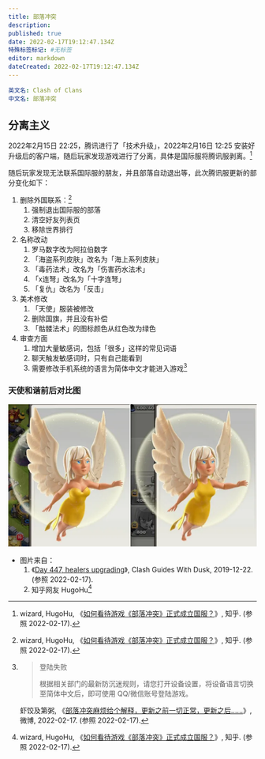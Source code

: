 ```yaml
---
title: 部落冲突
description:
published: true
date: 2022-02-17T19:12:47.134Z
特殊标签标记: #无标签
editor: markdown
dateCreated: 2022-02-17T19:12:47.134Z
---
```


```YAML
英文名: Clash of Clans
中文名: 部落冲突
```

## 分离主义

2022年2月15日 22:25，腾讯进行了「技术升级」，2022年2月16日 12:25 安装好升级后的客户端，随后玩家发现游戏进行了分离，具体是国际服将腾讯服剥离。[^679]

[^679]: wizard, HugoHu, 《[如何看待游戏《部落冲突》正式成立国服？](https://web.archive.org/web/20220217094632/https://www.zhihu.com/question/516795319)》, 知乎. (参照 2022-02-17).

随后玩家发现无法联系国际服的朋友，并且部落自动退出等，此次腾讯服更新的部分变化如下：

1.  删除外国联系：[^679]
    1.  强制退出国际服的部落
    2.  清空好友列表页
    3.  移除世界排行
2.  名称改动
    1.  罗马数字改为阿拉伯数字
    2.  「海盗系列皮肤」改名为「海上系列皮肤」
    3.  「毒药法术」改名为「伤害药水法术」
    4.  「x连弩」改名为「十字连弩」
    5.  「复仇」改名为「反击」
3. 美术修改
    1. 「天使」服装被修改
    2. 删除国旗，并且没有补偿
    3.  「骷髅法术」的图标颜色从红色改为绿色
4. 审查方面
    1. 增加大量敏感词，包括「很多」这样的常见词语
    2. 聊天触发敏感词时，只有自己能看到
    3. 需要修改手机系统的语言为简体中文才能进入游戏[^ssc]

[^ssc]:
    > 登陆失败
    >
    > 根据相关部门的最新防沉迷规则，请您打开设备设置，将设备语言切换至简体中文后，即可使用 QQ/微信账号登陆游戏。

    虾饺及第粥, 《[部落冲突麻烦给个解释，更新之前一切正常，更新之后……](http://archive.is/MJ54S "https://weibo.com/1812010013/LfNbLtr7W")》, 微博, 2022-02-17. (参照 2022-02-17).

### 天使和谐前后对比图

![天使 (Healer) 和谐前后对比图](/src/game/部落冲突/Healer.webp)

+ 图片来自：
    1. 《[Day 447, healers upgrading](https://clashguideswithdusk.net/2019/12/22/day-447-healers-upgrading/)》, Clash Guides With Dusk, 2019-12-22. (参照 2022-02-17).
    2. 知乎网友 HugoHu[^679]
